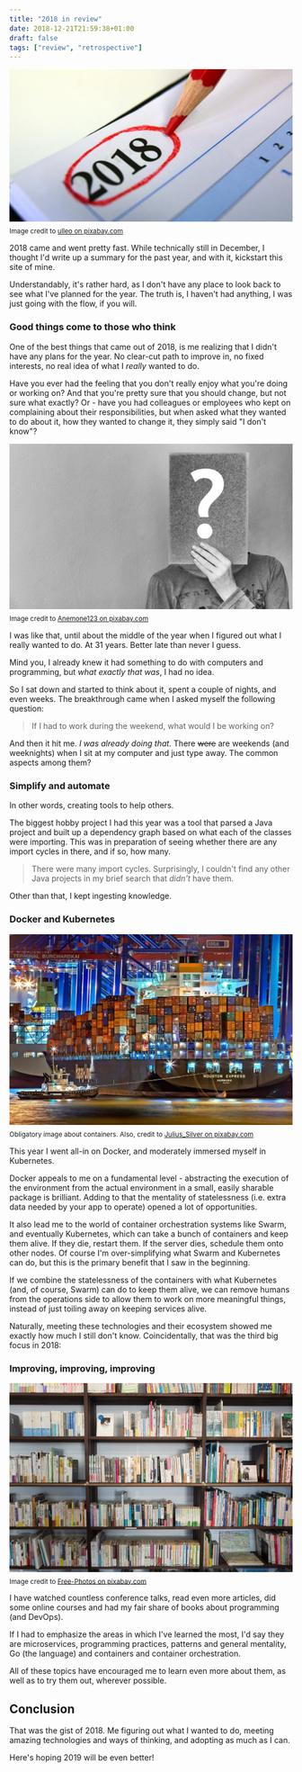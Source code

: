 ```yaml
---
title: "2018 in review"
date: 2018-12-21T21:59:38+01:00
draft: false
tags: ["review", "retrospective"]
---
```


![2018 calendar](2018-header.jpg)
<sub>Image credit to [ulleo on pixabay.com](https://pixabay.com/en/calendar-2018-year-turn-of-the-year-2763496/)</sub>

2018 came and went pretty fast. While technically still in December, I thought I'd write up a summary for the past year, and with it, kickstart this site of mine.

Understandably, it's rather hard, as I don't have any place to look back to see what I've planned for the year. The truth is, I haven't had anything, I was just going with the flow, if you will.

### Good things come to those who think

One of the best things that came out of 2018, is me realizing that I didn't have any plans for the year. No clear-cut path to improve in, no fixed interests, no real idea of what I _really_ wanted to do.

Have you ever had the feeling that you don't really enjoy what you're doing or working on? And that you're pretty sure that you should change, but not sure what exactly? Or - have you had colleagues or employees who kept on complaining about their responsibilities, but when asked what they wanted to do about it, how they wanted to change it, they simply said "I don't know"?

![questions](question.jpg)
<sub>Image credit to [Anemone123 on pixabay.com](https://pixabay.com/en/question-question-mark-survey-2736480/)</sub>

I was like that, until about the middle of the year when I figured out what I really wanted to do. At 31 years. Better late than never I guess.

Mind you, I already knew it had something to do with computers and programming, but _what exactly that was_, I had no idea.

So I sat down and started to think about it, spent a couple of nights, and even weeks. The breakthrough came when I asked myself the following question:

> If I had to work during the weekend, what would I be working on?

And then it hit me. _I was already doing that_. There ~~were~~ are weekends (and weeknights) when I sit at my computer and just type away. The common aspects among them?

### Simplify and automate

In other words, creating tools to help others.

The biggest hobby project I had this year was a tool that parsed a Java project and built up a dependency graph based on what each of the classes were importing. This was in preparation of seeing whether there are any import cycles in there, and if so, how many.

> There were many import cycles. Surprisingly, I couldn't find any other Java projects in my brief search that _didn't_ have them.

Other than that, I kept ingesting knowledge.

### Docker and Kubernetes

![container ship](container.jpg)
<sub>Obligatory image about containers. Also, credit to [Julius_Silver on pixabay.com](https://pixabay.com/en/hamburg-port-of-hamburg-3021820/)</sub>

This year I went all-in on Docker, and moderately immersed myself in Kubernetes.

Docker appeals to me on a fundamental level - abstracting the execution of the environment from the actual environment in a small, easily sharable package is brilliant. Adding to that the mentality of statelessness (i.e. extra data needed by your app to operate) opened a lot of opportunities.

It also lead me to the world of container orchestration systems like Swarm, and eventually Kubernetes, which can take a bunch of containers and keep them alive. If they die, restart them. If the server dies, schedule them onto other nodes. Of course I'm over-simplifying what Swarm and Kubernetes can do, but this is the primary benefit that I saw in the beginning.

If we combine the statelessness of the containers with what Kubernetes (and, of course, Swarm) can do to keep them alive, we can remove humans from the operations side to allow them to work on more meaningful things, instead of just toiling away on keeping services alive.

Naturally, meeting these technologies and their ecosystem showed me exactly how much  I still don't know. Coincidentally, that was the third big focus in 2018:

### Improving, improving, improving

![bookshelf](books.jpg)
<sub>Image credit to [Free-Photos on pixabay.com](https://pixabay.com/en/books-bookshelf-library-literature-1245744/)</sub>

I have watched countless conference talks, read even more articles, did some online courses and had my fair share of books about programming (and DevOps).

If I had to emphasize the areas in which I've learned the most, I'd say they are microservices, programming practices, patterns and general mentality, Go (the language) and containers and container orchestration.

All of these topics have encouraged me to learn even more about them, as well as to try them out, wherever possible.

## Conclusion

That was the gist of 2018. Me figuring out what I wanted to do, meeting amazing technologies and ways of thinking, and adopting as much as I can.

Here's hoping 2019 will be even better!